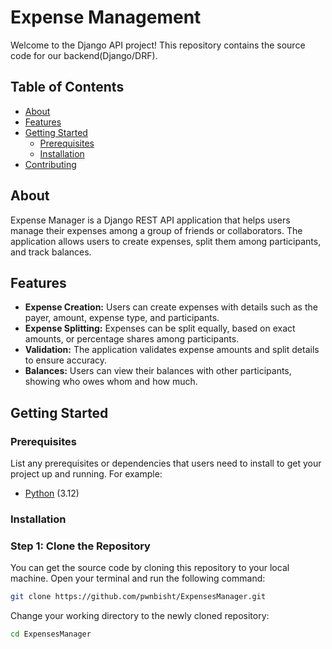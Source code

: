 # Expense Management

Welcome to the Django API project! This repository contains the source code for our backend(Django/DRF).

## Table of Contents

- [About](#about)
- [Features](#features)
- [Getting Started](#getting-started)
  - [Prerequisites](#prerequisites)
  - [Installation](#installation)
- [Contributing](#contributing)
  
## About
Expense Manager is a Django REST API application that helps users manage their expenses among a group of friends or collaborators. The application allows users to create expenses, split them among participants, and track balances.

## Features
- **Expense Creation:** Users can create expenses with details such as the payer, amount, expense type, and participants.
- **Expense Splitting:** Expenses can be split equally, based on exact amounts, or percentage shares among participants.
- **Validation:** The application validates expense amounts and split details to ensure accuracy.
- **Balances:** Users can view their balances with other participants, showing who owes whom and how much.

## Getting Started

### Prerequisites

List any prerequisites or dependencies that users need to install to get your project up and running. For example:
- [Python](https://www.python.org/downloads/) (3.12)

### Installation

### Step 1: Clone the Repository

You can get the source code by cloning this repository to your local machine. Open your terminal and run the following command:
```bash
git clone https://github.com/pwnbisht/ExpensesManager.git
```
Change your working directory to the newly cloned repository:
```bash
cd ExpensesManager
```
